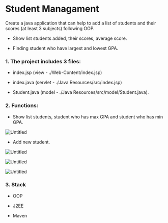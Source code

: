 # Student Managament

Create a java application that can help to add a list of students and their scores (at least 3 subjects) following OOP.  

- Show list students added, their scores, average score.

- Finding student who have largest and lowest GPA.

### 1. The project includes 3 files: 

- index.jsp (view - ./Web-Content/index.jsp)

- index.java (servlet - ./Java Resources/src/index.jsp)

- Student.java (model - ./Java Resources/src/model/Student.java).

### 2. Functions:

- Show list students, student who has max GPA and student who has min GPA.

![Untitled](https://user-images.githubusercontent.com/43202025/94414003-04b37200-01a6-11eb-85c0-42a8423c1c95.png)

- Add new student.

![Untitled](https://user-images.githubusercontent.com/43202025/94414108-23b20400-01a6-11eb-83c9-c0a7aa0866d5.png)

![Untitled](https://user-images.githubusercontent.com/43202025/94414172-362c3d80-01a6-11eb-81ca-63243a30e418.png)

![Untitled](https://user-images.githubusercontent.com/43202025/94414232-4d6b2b00-01a6-11eb-93f3-3feeaf521483.png)

### 3. Stack

- OOP

- J2EE

- Maven

